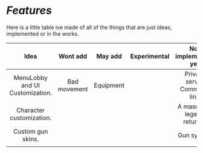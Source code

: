 # *Features*

Here is a little table ive made of all of the things that are just ideas, implemented or in the works.

| Idea                            | Wont add     | May add   | Experimental | Not implemented yet         | WIP            | Implemented    |
| :--:                            | :------:     | :-----:   | :----------: | :------------------------:  | :-:            | :---------:    |
| MenuLobby and UI Customization. | Bad movement | Equipment |              | Private server Command line | UI             | Match System   |
| Character customization.        |              |           |              | A mascot (a legend returns) | Client Camera  | Spawning       |
| Custom gun skins.               |              |           |              | Gun system                  | Springs        | Team Balancing |
|                                 |              |           |              |                             |                |                |
